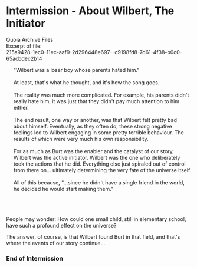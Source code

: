 Intermission - About Wilbert, The Initiator
===============================
Quoia Archive Files<br>
Excerpt of file:<br>
215a9428-1ec0-11ec-aaf9-2d296448e697--c9198fd8-7d61-4f38-b0c0-65acbdec2b14

<div style="margin-left: 20px;">
"Wilbert was a loser boy whose parents hated him."
<br><br>
At least, that's what he thought, and it's how the song goes.
<br><br>
The reality was much more complicated. For example, his parents didn't
really hate him, it was just that they didn't pay much attention to
him either.
<br><br>
The end result, one way or another, was that Wilbert felt pretty bad
about himself. Eventually, as they often do, these strong negative feelings 
led to Wilbert engaging in some pretty terrible behaviour.  The results of which were very much his own responsibility.
<br><br>
For as much as Burt was the enabler and the catalyst of our story, Wilbert
was the active initiator. Wilbert was the one who deliberately took
the actions that he did. Everything else just spiraled out of control
from there on...  ultimately determining the very fate of the
universe itself.
<br><br>
All of this because, "...since he didn't have a single friend in the
world, he decided he would start making them."
</div>

<br><br><br>
People may wonder: How could one small child, still in elementary school, have such a profound effect on the universe?

The answer, of course, is that Wilbert found Burt in that field,
and that's where the events of our story continue...

### End of Intermission